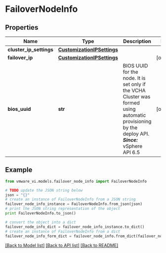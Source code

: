 # FailoverNodeInfo


## Properties
Name | Type | Description | Notes
------------ | ------------- | ------------- | -------------
**cluster_ip_settings** | [**CustomizationIPSettings**](CustomizationIPSettings.md) |  | 
**failover_ip** | [**CustomizationIPSettings**](CustomizationIPSettings.md) |  | [optional] 
**bios_uuid** | **str** | BIOS UUID for the node.  It is set only if the VCHA Cluster was formed using automatic provisioning by the deploy API.  ***Since:*** vSphere API 6.5  | [optional] 

## Example

```python
from vmware_vi.models.failover_node_info import FailoverNodeInfo

# TODO update the JSON string below
json = "{}"
# create an instance of FailoverNodeInfo from a JSON string
failover_node_info_instance = FailoverNodeInfo.from_json(json)
# print the JSON string representation of the object
print FailoverNodeInfo.to_json()

# convert the object into a dict
failover_node_info_dict = failover_node_info_instance.to_dict()
# create an instance of FailoverNodeInfo from a dict
failover_node_info_form_dict = failover_node_info.from_dict(failover_node_info_dict)
```
[[Back to Model list]](../README.md#documentation-for-models) [[Back to API list]](../README.md#documentation-for-api-endpoints) [[Back to README]](../README.md)


